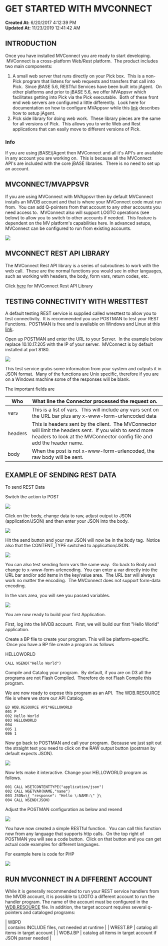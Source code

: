 # GET STARTED WITH MVCONNECT

**Created At:** 6/20/2017 4:12:39 PM  
**Updated At:** 11/23/2019 12:41:42 AM  






## INTRODUCTION

Once you have installed MVConnect you are ready to start developing.  MVConnect is a cross-platform Web/Rest platform.  The product includes two main components:

1. A small web server that runs directly on your Pick box.  This is a non-Pick program that listens for web requests and transfers that call into Pick.  Since jBASE 5.6, RESTful Services have been built into jAgent.  On other platforms and prior to jBASE 5.6, we offer MVAppsvr which facilitates getting into Pick via the Pick executable.  Both of these front end web servers are configured a little differently.  Look here for documentation on how to configure MVAppsvr while this [link](https://docs.jbase.com/30312-jagent/introduction-to-jagent "jAgent documentation") describes how to setup jAgent.
2. Pick side library for doing web work.  These library pieces are the same for all versions of Pick.  This allows you to write Web and Rest applications that can easily move to different versions of Pick.


### Info

If you are using jBASE/jAgent then MVConnect and all it's API's are available in any account you are working on.  This is because all the MVConnect API's are included with the core jBASE libraries.  There is no need to set up an account.



## **MVCONNECT/MVAPPSVR**

If you are using MVConnect with MVAppsvr then by default MVConnect installs an MVDB account and that is where your MVConnect code must run from.  You can add Q-pointers from that account to any other accounts you need access to.  MVConnect also will support LOGTO operations (see below) to allow you to switch to other accounts if needed.  This feature is dependent on the MV platform's capabilities here. In advanced setups, MVConnect can be configured to run from existing accounts.

![](https://static.helpjuice.com/helpjuice_production/uploads/upload/image/3556/direct/1524595434147-MVConnect_4.2018.jpg)



## MVCONNECT REST API LIBRARY

The MVConnect Rest API library is a series of subroutines to work with the web call.  These are the normal functions you would see in other languages, such as working with headers, the body, form vars, return codes, etc.

Click [here](/36566-mv-connect-api) for MVConnect Rest API Library



## TESTING CONNECTIVITY WITH WRESTTEST

A default testing REST service is supplied called wresttest to allow you to test connectivity.  It is recommended you use POSTMAN to test your REST Functions.  POSTMAN is free and is available on Windows and Linux at this [link](https://www.getpostman.com/).

Open up POSTMAN and enter the URL to your Server.  In the example below replace 10.10.17.205 with the IP of your server.  MVConnect is by default installed at port 8180.

![](https://static.helpjuice.com/helpjuice_production/uploads/upload/image/3397/115623/blob)

This test service grabs some information from your system and outputs it in JSON format.  Many of the functions are Unix specific, therefore if you are on a Windows machine some of the responses will be blank.

The important fields are


| Who | What line the Connector processed the request on.   |
| --- | --- |
| vars | This is a list of vars.  This will include any vars sent on the URL bar plus any x-www-form-urlencoded data |
| headers | This is headers sent by the client.  The MVConnector will limit the headers sent.  If you wish to send more headers to look at the MVConnector config file and add the header name. |
| body | When the post is not x-www-form-urlencoded, the raw body will be sent. |




## EXAMPLE OF SENDING REST DATA

To send REST Data

Switch the action to POST

![](https://static.helpjuice.com/helpjuice_production/uploads/upload/image/3397/115625/blob)

Click on the body, change data to raw, adjust output to JSON (application/JSON) and then enter your JSON into the body.

![](https://static.helpjuice.com/helpjuice_production/uploads/upload/image/3397/115626/blob)

Hit the send button and your raw JSON will now be in the body tag.  Notice also that the CONTENT\_TYPE switched to application/JSON.

![](https://static.helpjuice.com/helpjuice_production/uploads/upload/image/3397/115627/blob)

You can also test sending form vars the same way.  Go back to Body and change to x-www-form-urlencoding.  You can enter a var directly into the URL bar and/or add items in the key/value area.  The URL bar will always work no matter the encoding.  The MVConnect does not support form-data encoding.

In the vars area, you will see you passed variables.

![](https://static.helpjuice.com/helpjuice_production/uploads/upload/image/3397/115628/blob)

You are now ready to build your first Application.

First, log into the MVDB account.  First, we will build our first "Hello World" application.

Create a BP file to create your program. This will be platform-specific.  Once you have a BP file create a program as follows

HELLOWORLD

```
CALL WSEND("Hello World")
```

Compile and Catalog your program.  By default, if you are on D3 all the programs are not Flash Compiled.  Therefore do not Flash Compile this program.

We are now ready to expose this program as an API.  The WDB.RESOURCE file is where we store our API Catalog.

```
ED WDB.RESOURCE API*HELLOWORLD
001 P 
002 Hello World 
003 HELLOWORLD 
004  
005 1 
006 1
```

Now go back to POSTMAN and call your program.  Because we just spit out the straight text you need to click on the RAW output button (postman by default expects JSON).

![](https://static.helpjuice.com/helpjuice_production/uploads/upload/image/3397/115632/blob)

Now lets make it interactive. Change your HELLOWORLD program as follows.

```
001 CALL WSETCONTENTTYPE("application/json") 
002 CALL WGETVAR(NAME,"name") 
003 JSON=\{ "response": "Hello \:NAME:\" }\ 
004 CALL WSEND(JSON)
```

Adjust the POSTMAN configuration as below and resend

![](https://static.helpjuice.com/helpjuice_production/uploads/upload/image/3397/115644/blob)

You have now created a simple RESTful function.  You can call this function now from any language that supports http calls.  On the top right of POSTMAN you will see a code button.  Click on that button and you can get actual code examples for different languages.

For example here is code for PHP

![](https://static.helpjuice.com/helpjuice_production/uploads/upload/image/3397/115664/blob)



## RUN MVCONNECT IN A DIFFERENT ACCOUNT

While it is generally recommended to run your REST service handlers from the MVDB account, it is possible to LOGTO a different account to run the handler program. The name of the account must be configured in the [WDB.RESOURCE](wdbresource) file. In addition, the target account requires several q-pointers and cataloged programs:


| WBPD<br> | contains INCLUDE files, not needed at runtime |
| WREST.BP | catalog all items in target account |
| WOBJ.BP | catalog all items in target account if JSON parser needed |





